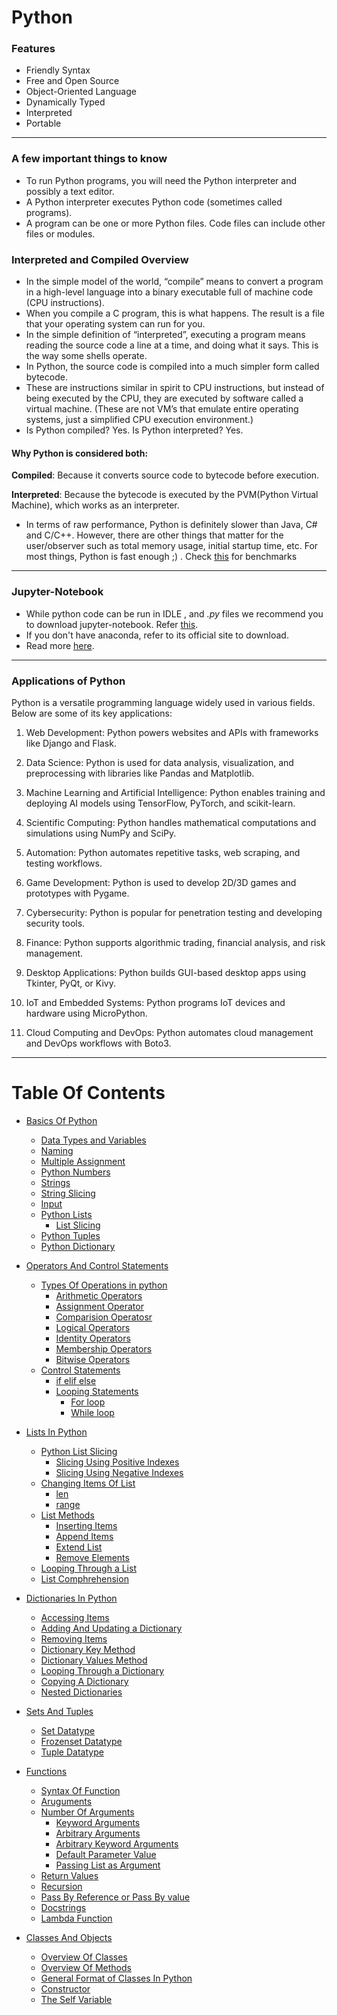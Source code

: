 # Python

### Features
* Friendly Syntax
* Free and Open Source
* Object-Oriented Language
* Dynamically Typed
* Interpreted
* Portable
<hr>

### A few important things to know
* To run Python programs, you will need the Python interpreter and possibly a text editor.
* A Python interpreter executes Python code (sometimes called programs).
* A program can be one or more Python files. Code files can include other files or modules. 

### Interpreted and Compiled Overview
* In the simple model of the world, “compile” means to convert a program in a high-level language into a binary executable full of machine code (CPU instructions). 
* When you compile a C program, this is what happens. The result is a file that your operating system can run for you.
* In the simple definition of “interpreted”, executing a program means reading the source code a line at a time, and doing what it says. This is the way some shells operate.
* In Python, the source code is compiled into a much simpler form called bytecode. 
* These are instructions similar in spirit to CPU instructions, but instead of being executed by the CPU, they are executed by software called a virtual machine. (These are not VM’s that emulate entire operating systems, just a simplified CPU execution environment.)
* Is Python compiled? Yes. Is Python interpreted? Yes.
#### Why Python is considered both:
**Compiled**: Because it converts source code to bytecode before execution.

**Interpreted**: Because the bytecode is executed by the PVM(Python Virtual Machine), which works as an interpreter.

* In terms of raw performance, Python is definitely slower than Java, C# and C/C++. However, there are other things that matter for the user/observer such as total memory usage, initial startup time, etc. For most things, Python is fast enough ;) . Check [this](https://benchmarksgame-team.pages.debian.net/benchmarksgame/fastest/python3-java.html) for benchmarks

<hr>

### Jupyter-Notebook
* While python code can be run in IDLE , and *.py* files we recommend you to download jupyter-notebook. Refer [this](https://www.geeksforgeeks.org/how-to-install-jupyter-notebook-in-windows/).
* If you don't have anaconda, refer to its official site to download.
* Read more [here](https://programminghistorian.org/en/lessons/jupyter-notebooks).

<hr>


### Applications of Python

Python is a versatile programming language widely used in various fields. Below are some of its key applications:

1. Web Development:
Python powers websites and APIs with frameworks like Django and Flask.

2. Data Science:
Python is used for data analysis, visualization, and preprocessing with libraries like Pandas and Matplotlib.

3. Machine Learning and Artificial Intelligence:
Python enables training and deploying AI models using TensorFlow, PyTorch, and scikit-learn.

4. Scientific Computing:
Python handles mathematical computations and simulations using NumPy and SciPy.

5. Automation:
Python automates repetitive tasks, web scraping, and testing workflows.

6. Game Development:
Python is used to develop 2D/3D games and prototypes with Pygame.

7. Cybersecurity:
Python is popular for penetration testing and developing security tools.

8. Finance:
Python supports algorithmic trading, financial analysis, and risk management.

9. Desktop Applications:
Python builds GUI-based desktop apps using Tkinter, PyQt, or Kivy.

10. IoT and Embedded Systems:
Python programs IoT devices and hardware using MicroPython.

11. Cloud Computing and DevOps:
Python automates cloud management and DevOps workflows with Boto3.

<hr>

# Table Of Contents
* [Basics Of Python](1_python_basics.ipynb)
    * [Data Types and Variables](1_python_basics.ipynb)
    * [Naming](1_python_basics.ipynb)
    * [Multiple Assignment](1_python_basics.ipynb)
    * [Python Numbers](1_python_basics.ipynb)
    * [Strings](1_python_basics.ipynb)
    * [String Slicing](1_python_basics.ipynb)
    * [Input](1_python_basics.ipynb)
    * [Python Lists](1_python_basics.ipynb)
        * [List Slicing](1_python_basics.ipynb)
    * [Python Tuples](1_python_basics.ipynb)
    * [Python Dictionary](1_python_basics.ipynb)
* [Operators And Control Statements](2_operators_and_conrol_statements.ipynb)
    * [Types Of Operations in python](2_operators_and_conrol_statements.ipynb)
        * [Arithmetic Operators](2_operators_and_conrol_statements.ipynb)
        * [Assignment Operator](2_operators_and_conrol_statements.ipynb)
        * [Comparision Operatosr](2_operators_and_conrol_statements.ipynb)
        * [Logical Operators](2_operators_and_conrol_statements.ipynb)
        * [Identity Operators](2_operators_and_conrol_statements.ipynb)
        * [Membership Operators](2_operators_and_conrol_statements.ipynb)
        * [Bitwise Operators](2_operators_and_conrol_statements.ipynb)
    * [Control Statements](2_operators_and_conrol_statements.ipynb)
        * [if elif else](2_operators_and_conrol_statements.ipynb)
        * [Looping Statements](2_operators_and_conrol_statements.ipynb)
            * [For loop](2_operators_and_conrol_statements.ipynb)
            * [While loop](2_operators_and_conrol_statements.ipynb)

* [Lists In Python](3_lists.ipynb)
    * [Python List Slicing](3_lists.ipynb)
        * [Slicing Using Positive Indexes](3_lists.ipynb) 
        * [Slicing Using Negative Indexes](3_lists.ipynb)
    * [Changing Items Of List](3_lists.ipynb)
        * [len](3_lists.ipynb)
        * [range](3_lists.ipynb)
    * [List Methods](3_lists.ipynb)
        * [Inserting Items](3_lists.ipynb)
        * [Append Items](3_lists.ipynb)
        * [Extend List](3_lists.ipynb)
        * [Remove Elements](3_lists.ipynb)
    * [Looping Through a List]([](3_lists.ipynb))
    * [List Comphrehension]([](3_lists.ipynb))
* [Dictionaries In Python](4_dictionary.ipynb)
    * [Accessing Items](4_dictionary.ipynb)
    * [Adding And Updating a Dictionary](4_dictionary.ipynb)
    * [Removing Items](4_dictionary.ipynb)
    * [Dictionary Key Method](4_dictionary.ipynb)
    * [Dictionary Values Method](4_dictionary.ipynb)
    * [Looping Through a Dictionary](4_dictionary.ipynb)
    * [Copying A Dictionary ](4_dictionary.ipynb)
    * [Nested Dictionaries](4_dictionary.ipynb)
* [Sets And Tuples](5_sets_and_tuples.ipynb)
    * [Set Datatype](5_sets_and_tuples.ipynb)
    * [Frozenset Datatype](5_sets_and_tuples.ipynb)
    * [Tuple Datatype](5_sets_and_tuples.ipynb)
* [Functions](6_functions.ipynb)
    * [Syntax Of Function](6_functions.ipynb)
    * [Aruguments](6_functions.ipynb)
    * [Number Of Arguments](6_functions.ipynb)
        * [Keyword Arguments](6_functions.ipynb)
        * [Arbitrary Arguments](6_functions.ipynb)
        * [Arbitrary Keyword Arguments](6_functions.ipynb)
        * [Default Parameter Value](6_functions.ipynb)
        * [Passing List as Argument](6_functions.ipynb)
    * [Return Values](6_functions.ipynb)
    * [Recursion](6_functions.ipynb)
    * [Pass By Reference or Pass By value](6_functions.ipynb)
    * [Docstrings](6_functions.ipynb)
    * [Lambda Function](6_functions.ipynb)
* [Classes And Objects](7_classes_and_objects.ipynb)
    * [Overview Of Classes](7_classes_and_objects.ipynb)
    * [Overview Of Methods](7_classes_and_objects.ipynb)
    * [General Format of Classes In Python](7_classes_and_objects.ipynb)
    * [Constructor](7_classes_and_objects.ipynb)
    * [The Self Variable](7_classes_and_objects.ipynb)